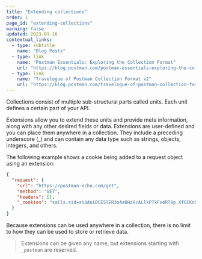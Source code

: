 ```yaml
---
title: "Extending collections"
order: 1
page_id: "extending-collections"
warning: false
updated: 2023-01-16
contextual_links:
  - type: subtitle
    name: "Blog Posts"
  - type: link
    name: "Postman Essentials: Exploring the Collection Format"
    url: "https://blog.postman.com/postman-essentials-exploring-the-collection-format/"
  - type: link
    name: "Travelogue of Postman Collection Format v2"
    url: "https://blog.postman.com/travelogue-of-postman-collection-format-v2/"
---
```


Collections consist of multiple sub-structural parts called units. Each unit defines a certain part of your API.

Extensions allow you to extend these units and provide meta information, along with any other desired fields or data. Extensions are user-defined and you can place them anywhere in a collection. They include a preceding underscore (_) and can contain any data type such as strings, objects, integers, and others.

The following example shows a cookie being added to a request object using an extension:

```json
{
  "request": {
    "url": "https://postman-echo.com/get",
    "method": "GET",
    "headers": [],
    "_cookies": "sails.sid=s%3AniBCE5lER3oAaOHz8cALlkPTkFx4RT9p.XfGCKnUJ87PJjtupGSxfLwddXaFoAN2ADKk%2BM5c1RPU; Path=/; HttpOnly"
  }
}
```

Because extensions can be used anywhere in a collection, there is no limit to how they can be used to store or retrieve data.

> Extensions can be given any name, but extensions starting with `_postman` are reserved.

